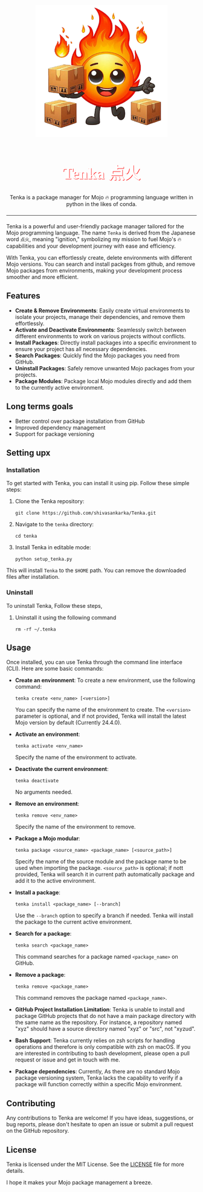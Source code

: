 <a name="readme-top"></a>

<div align="center">
  <a href="">
    <img src="./assets/tenka_logo.png" alt="Logo" width="350" height="350">
  </a>


  <h1 align="center" style="font-size: 3em; color: white; font-family: 'Avenir'; text-shadow: 1px 1px red;">Tenka 点火</h1>

  <p align="center">
    Tenka is a package manager for Mojo 🔥 programming language written in python in the likes of conda. 
  </p>
</div>
<p align="center">
    <hr style="border-top: 1px solid white; width: 100%; margin: 20px 0;">
</p>

Tenka is a powerful and user-friendly package manager tailored for the Mojo programming language. The name `Tenka` is derived from the Japanese word `点火`, meaning "ignition," symbolizing my mission to fuel Mojo's 🔥 capabilities and your development journey with ease and efficiency.

With Tenka, you can effortlessly create, delete environments with different Mojo versions. You can search and install packges from github, and remove Mojo packages from environments, making your development process smoother and more efficient. 

## Features

- **Create & Remove Environments**: Easily create virtual environments to isolate your projects, manage their dependencies, and remove them effortlessly.
- **Activate and Deactivate Environments**: Seamlessly switch between different environments to work on various projects without conflicts.
- **Install Packages**: Directly install packages into a specific environment to ensure your project has all necessary dependencies.
- **Search Packages**: Quickly find the Mojo packages you need from GitHub.
- **Uninstall Packages**: Safely remove unwanted Mojo packages from your projects.
- **Package Modules**: Package local Mojo modules directly and add them to the currently active environment.

## Long terms goals
- Better control over package installation from GitHub
- Improved dependency management
- Support for package versioning

## Setting upx

### Installation
To get started with Tenka, you can install it using pip. Follow these simple steps:

1. Clone the Tenka repository:
    ```
    git clone https://github.com/shivasankarka/Tenka.git
    ```
2. Navigate to the `tenka` directory:
    ```
    cd tenka
    ```
3. Install Tenka in editable mode:
    ```
    python setup_tenka.py
    ```
This will install `Tenka` to the `$HOME` path. You can remove the downloaded files after installation.  

### Uninstall
To uninstall Tenka, Follow these steps,

1. Uninstall it using the following command
    ```
    rm -rf ~/.tenka 
    ```

## Usage
Once installed, you can use Tenka through the command line interface (CLI). Here are some basic commands:

- **Create an environment**:
    To create a new environment, use the following command:
    ```
    tenka create <env_name> [<version>]
    ```
    You can specify the name of the environment to create. The `<version>` parameter is optional, and if not provided, Tenka will install the latest Mojo version by default (Currently 24.4.0).

- **Activate an environment**:
    ```
    tenka activate <env_name>
    ```
    Specify the name of the environment to activate.

- **Deactivate the current environment**:
    ```
    tenka deactivate
    ```
    No arguments needed.

- **Remove an environment**:
    ```
    tenka remove <env_name>
    ```
    Specify the name of the environment to remove.

- **Package a Mojo modular**:
    ```
    tenka package <source_name> <package_name> [<source_path>]
    ```
    Specify the name of the source module and the package name to be used when importing the package. `<source_path>` is optional; if nott provided, Tenka will search it in current path automatically package and add it to the active environment. 

- **Install a package**:
    ```
    tenka install <package_name> [--branch]
    ```
    Use the `--branch` option to specify a branch if needed. Tenka will install the package to the current active environment.

- **Search for a package**:
    ```
    tenka search <package_name>
    ```
    This command searches for a package named `<package_name>` on GitHub.

- **Remove a package**:
    ```
    tenka remove <package_name>
    ```
    This command removes the package named `<package_name>`.
    

- **GitHub Project Installation Limitation**: Tenka is unable to install and package GitHub projects that do not have a main package directory with the same name as the repository. For instance, a repository named "xyz" should have a source directory named "xyz" or "src", not "xyzud".
- **Bash Support**: Tenka currently relies on zsh scripts for handling operations and therefore is only compatible with zsh on macOS. If you are interested in contributing to bash development, please open a pull request or issue and get in touch with me.
- **Package dependencies**: Currently, As there are no standard Mojo package versioning system, Tenka lacks the capability to verify if a package will function correctly within a specific Mojo environment.

## Contributing

Any contributions to Tenka are welcome! If you have ideas, suggestions, or bug reports, please don't hesitate to open an issue or submit a pull request on the GitHub repository.

## License
Tenka is licensed under the MIT License. See the [LICENSE](LICENSE) file for more details.

I hope it makes your Mojo package management a breeze.
